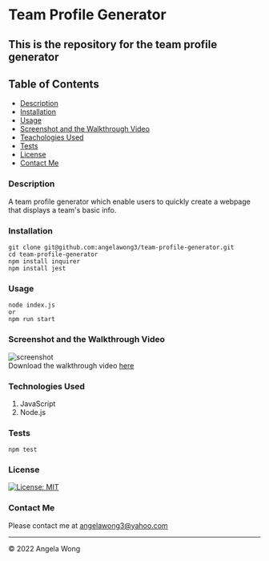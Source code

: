 # Team Profile Generator

## This is the repository for the team profile generator

## Table of Contents

- [Description](#description)
- [Installation](#installation)
- [Usage](#usage)
- [Screenshot and the Walkthrough Video](#screenshot-and-the-walkthrough-video)
- [Teachologies Used](#technologies-used)
- [Tests](#tests)
- [License](#license)
- [Contact Me](#contact-me)

### Description

A team profile generator which enable users to quickly create a webpage that displays a team's basic info.

### Installation

```
git clone git@github.com:angelawong3/team-profile-generator.git
cd team-profile-generator
npm install inquirer
npm install jest
```

### Usage

```
node index.js
or
npm run start
```

### Screenshot and the Walkthrough Video

![screenshot]()
<br />
Download the walkthrough video [here]()

### Technologies Used

1. JavaScript
2. Node.js

### Tests

```
npm test
```

### License

[![License: MIT](https://img.shields.io/badge/license-MIT-green)](https://opensource.org/licenses/MIT)

### Contact Me

Please contact me at angelawong3@yahoo.com

---

© 2022 Angela Wong
